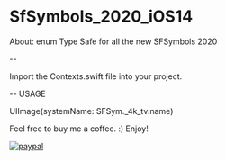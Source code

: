 # SfSymbols_2020_iOS14
About: enum Type Safe for all the new SFSymbols 2020


 --
 
Import the Contexts.swift file into your project.

 --
USAGE

UIImage(systemName: SFSym._4k_tv.name)

Feel free to buy me a coffee. :) Enjoy!

[![paypal](https://www.paypalobjects.com/en_US/i/btn/btn_donateCC_LG.gif)](https://www.paypal.com/cgi-bin/webscr?cmd=_s-xclick&hosted_button_id=Z7CNMLR76T6MG&source=url)
